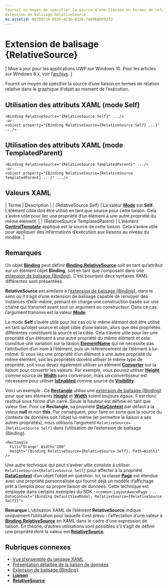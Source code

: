 ```yaml
---
Fournit un moyen de spécifier la source d’une liaison en termes de relation relative dans le graphique d’objet au moment de l’exécution.
Extension de balisage RelativeSource
ms.assetid: B87DEF36-BE1F-4C16-B32E-7A896BD09272
---
```


# Extension de balisage {RelativeSource}

\[ Mise à jour pour les applications UWP sur Windows 10. Pour les articles sur Windows 8.x, voir l’[archive](http://go.microsoft.com/fwlink/p/?linkid=619132). \]

Fournit un moyen de spécifier la source d’une liaison en termes de relation relative dans le graphique d’objet au moment de l’exécution.

## Utilisation des attributs XAML (mode Self)

``` syntax
<Binding RelativeSource="{RelativeSource Self}" .../>
-or-
<object property="{Binding RelativeSource={RelativeSource Self} ...}" .../>
```

## Utilisation des attributs XAML (mode TemplatedParent)

``` syntax
<Binding RelativeSource="{RelativeSource TemplatedParent}" .../>
-or-
<object property="{Binding RelativeSource={RelativeSource TemplatedParent} ...}" .../>
```

## Valeurs XAML

| Terme | Description |
| {RelativeSource Self} | La valeur [<strong>Mode</strong>](https://msdn.microsoft.com/library/windows/apps/br209915) est <strong>Self</strong>. L’élément cible doit être utilisé en tant que source pour cette liaison. Cela s’avère utile pour lier une propriété d’un élément à une autre propriété du même élément. |
| {RelativeSource TemplatedParent} | L’élément [<strong>ControlTemplate</strong>](https://msdn.microsoft.com/library/windows/apps/br209391) appliqué est la source de cette liaison. Cela s’avère utile pour appliquer des informations d’exécution aux liaisons au niveau du modèle. | 

## Remarques

Un objet [**Binding**](https://msdn.microsoft.com/library/windows/apps/br209820) peut définir [**Binding.RelativeSource**](https://msdn.microsoft.com/library/windows/apps/br209831) soit en tant qu’attribut sur un élément objet **Binding**, soit en tant que composant dans une [extension de balisage {Binding}](binding-markup-extension.md). C’est pourquoi deux syntaxes XAML différentes sont présentées.

**RelativeSource** est similaire à l’[extension de balisage {Binding}](binding-markup-extension.md), dans le sens où il s’agit d’une extension de balisage capable de renvoyer des instances d’elle-même, prenant en charge une construction basée sur une chaîne qui transmet avant tout un argument au constructeur. Dans ce cas, l’argument transmis est la valeur [**Mode**](https://msdn.microsoft.com/library/windows/apps/br209915).

Le mode **Self** s’avère utile pour les cas où le même élément doit être utilisé en tant qu’objet source et objet cible d’une liaison, alors que des propriétés différentes constituent la source et la cible. Cela s’avère utile pour lier une propriété d’un élément à une autre propriété du même élément et cela constitue une variation sur la liaison [**ElementName**](https://msdn.microsoft.com/library/windows/apps/br209828) qui ne nécessite pas l’attribution d’un nom à l’élément, puis un référencement de l’élément à lui-même. Si vous liez une propriété d’un élément à une autre propriété du même élément, soit les propriétés doivent utiliser le même type de propriété, soit vous devez également utiliser un élément [**Converter**](https://msdn.microsoft.com/library/windows/apps/br209826) sur la liaison pour convertir les valeurs. Par exemple, vous pouvez utiliser [**Height**](https://msdn.microsoft.com/library/windows/apps/br208718) comme source de [**Width**](https://msdn.microsoft.com/library/windows/apps/br208751) sans conversion, mais un convertisseur est nécessaire pour utiliser [**IsEnabled**](https://msdn.microsoft.com/library/windows/apps/br209419) comme source de [**Visibility**](https://msdn.microsoft.com/library/windows/apps/br209006).

Voici un exemple : Ce [**Rectangle**](https://msdn.microsoft.com/library/windows/apps/br243371) utilise une [extension de balisage {Binding}](binding-markup-extension.md) pour que ses éléments [**Height**](https://msdn.microsoft.com/library/windows/apps/br208718) et [**Width**](https://msdn.microsoft.com/library/windows/apps/br208751) soient toujours égaux. Il est donc restitué sous forme d’un carré. Seule la hauteur est définie en tant que valeur fixe. Pour ce **Rectangle**, sa propriété [**DataContext**](https://msdn.microsoft.com/library/windows/apps/br208713) par défaut a la valeur **null** et non **this**. Par conséquent, pour faire en sorte que la source du contexte de données soit l’objet lui-même (et permettre la liaison à ses autres propriétés), nous utilisons l’argument `RelativeSource={RelativeSource Self}` dans l’utilisation de l’extension de balisage {Binding}.

```XAML
<Rectangle
  Fill="Orange" Width="200"
  Height="{Binding RelativeSource={RelativeSource Self}, Path=Width}"
/>
```

Une autre technique qui peut s’avérer utile consiste à utiliser `RelativeSource={RelativeSource Self}` pour affecter à la propriété [**DataContext**](https://msdn.microsoft.com/library/windows/apps/br208713) d’un objet l’objet en question. Ici, la classe [**Page**](https://msdn.microsoft.com/library/windows/apps/br227503) est étendue avec une propriété personnalisée qui fournit déjà un modèle d’affichage prêt à l’emploi pour sa propre liaison de données. Cette technique est employée dans certains exemples du SDK : `<common:LayoutAwarePage ... DataContext="{Binding DefaultViewModel, RelativeSource={RelativeSource Self}}">`

**Remarque** L’utilisation XAML de l’élément **RelativeSource** indique uniquement l’utilisation pour laquelle il est prévu : l’affectation d’une valeur à [**Binding.RelativeSource**](https://msdn.microsoft.com/library/windows/apps/br209831) en XAML dans le cadre d’une expression de liaison. En théorie, d’autres utilisations sont possibles s’il s’agit de définir une propriété dont la valeur est [**RelativeSource**](https://msdn.microsoft.com/library/windows/apps/br209913).

## Rubriques connexes

* [Vue d’ensemble du langage XAML](xaml-overview.md)
* [Présentation détaillée de la liaison de données](https://msdn.microsoft.com/library/windows/apps/mt210946)
* [Extension de balisage {Binding}](binding-markup-extension.md)
* [**Liaison**](https://msdn.microsoft.com/library/windows/apps/br209820)
* [**RelativeSource**](https://msdn.microsoft.com/library/windows/apps/br209913)



<!--HONumber=Mar16_HO1-->


